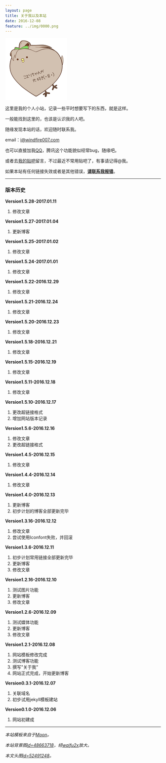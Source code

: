 ```yaml
---
layout: page
title: 关于我以及本站
date: 2016-12-08
feature: ../img/0000.png
---
```




![logo](../assets/img/logo.png)

这里是我的个人小站，记录一些平时想要写下的东西，就是这样。

一般能找到这里的，也该是认识我的人吧。

随缘发现本站的话，欢迎随时联系我。

email：[i@windfire007.com](mailto:i@windfire007.com)

也可以直接加我[QQ](http://shang.qq.com/email/stop/email_stop.html?qq=674826355)，腾讯这个功能貌似经常bug，随缘吧。

或者去[我的贴吧](http://tieba.baidu.com/f?kw=%E9%A3%8Eand%E7%81%AB)留言，不过最近不常用贴吧了，有事请记得@我。

如果本站有任何链接失效或者是其他错误，[**请联系我报错**](mailto:i@windfire007.com?subject=%E9%A1%B5%E9%9D%A2%E5%A4%B1%E6%95%88)。

---

### 版本历史

**Version1.5.28-2017.01.11**

1. 修改文章

**Version1.5.27-2017.01.04**

1. 更新博客

**Version1.5.25-2017.01.02**

1. 修改文章

**Version1.5.24-2017.01.01**

1. 修改文章

**Version1.5.22-2016.12.29**

1. 修改文章

**Version1.5.21-2016.12.24**

1. 修改文章

**Version1.5.20-2016.12.23**

1. 修改文章

**Version1.5.18-2016.12.21**

1. 修改文章

**Version1.5.15-2016.12.19**

1. 修改文章

**Version1.5.11-2016.12.18**

1. 修改文章

**Version1.5.10-2016.12.17**

1. 更改超链接格式
2. 增加网站版本记录

**Version1.5.6-2016.12.16**

1. 修改文章
2. 更改超链接格式

**Version1.4.5-2016.12.15**

1. 修改文章

**Version1.4.4-2016.12.14**

1. 修改文章

**Version1.4.0-2016.12.13**

1. 更新博客
2. 初步计划的博客全部更新完毕

**Version1.3.16-2016.12.12**

1. 修改文章
2. 尝试使用Iconfont失败，并回滚

**Version1.3.6-2016.12.11**

1. 初步计划常用链接全部更新完毕
2. 更新博客
3. 修改文章

**Version1.2.16-2016.12.10**

1. 测试图片功能
2. 更新博客
3. 修改文章

**Version1.2.6-2016.12.09**

1. 测试媒体功能
2. 更新博客
3. 修改文章

**Version1.2.1-2016.12.08**

1. 网站模板修改完成
2. 测试博客功能
3. 撰写"关于我"
4. 网站正式完成，开始更新博客

**Version0.3.1-2016.12.07**

1. 关联域名
2. 初步试用jekyll模板建站

**Version0.1.0-2016.12.06**

1. 网站初建成

---

*本站模板来自于[Moon](http://taylantatli.github.io/Moon/)。*

*本站背景图[id=48663718](http://www.pixiv.net/member_illust.php?mode=medium&illust_id=48663718)，经[waifu2x](http://waifu2x.udp.jp)放大。*

*本文头图[id=52491248](http://www.pixiv.net/member_illust.php?mode=medium&illust_id=52491248)。*